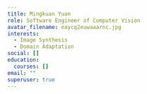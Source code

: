 ```yaml
---
title: Mingkuan Yuan
role: Software Engineer of Computer Vision
avatar_filename: eaycq2euwaaarnc.jpg
interests:
  - Image Synthesis
  - Domain Adaptation
social: []
education:
  courses: []
email: ""
superuser: true
---
```

